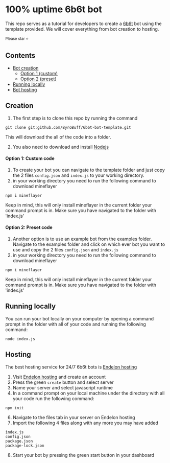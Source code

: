 # 100% uptime 6b6t bot

This repo serves as a tutorial for developers to create a [6b6t](https://www.6b6t.org) bot using the template provided. We will cover everything from bot creation to hosting.

<sub>Please star ⭐</sub>

## Contents

- [Bot creation](#creation)
  - [Option 1 (custom)](#option1)
  - [Option 2 (preset)](#option2)
- [Running locally](#local)
- [Bot hosting](#hosting)

<a name="creation"></a>
## Creation
1. The first step is to clone this repo by running the command
```shell
git clone git:github.com/ByroBuff/6b6t-bot-template.git
```
This will download the all of the code into a folder.

2. You also need to download and install [Nodejs](https://www.nodejs.org)

<a name="option1"></a>
#### Option 1: Custom code
1. To create your bot you can navigate to the template folder and just copy the 2 files `config.json` and `index.js` to your working directory.
2. in your working directory you need to run the following command to download mineflayer
```shell
npm i mineflayer
```
Keep in mind, this will only install mineflayer in the current folder your command prompt is in. Make sure you have navigated to the folder with 'index.js'

<a name="option2"></a>
#### Option 2: Preset code
1. Another option is to use an example bot from the examples folder. Navigate to the examples folder and click on which ever bot you want to use and copy the 2 files `config.json` and `index.js`
2. in your working directory you need to run the following command to download mineflayer
```shell
npm i mineflayer
```
Keep in mind, this will only install mineflayer in the current folder your command prompt is in. Make sure you have navigated to the folder with 'index.js'

<a name="local"></a>
## Running locally
You can run your bot locally on your computer by opening a command prompt in the folder with all of your code and running the following command:
```
node index.js
```

<a name="hosting"></a>
## Hosting
The best hosting service for 24/7 6b6t bots is [Endelon hosting](https://my.endelon-hosting.de/)

1. Visit [Endelon hosting](https://my.endelon-hosting.de/) and create an account
2. Press the green `create` button and select server
3. Name your server and select javascript runtime
4. In a command prompt on your local machine under the directory with all your code run the following command:
```
npm init
```
6. Navigate to the files tab in your server on Endelon hosting
7. Import the following 4 files along with any more you may have added
```
index.js
config.json
package.json
package-lock.json
```

8. Start your bot by pressing the green start button in your dashboard

